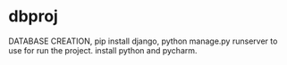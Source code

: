 # dbproj
DATABASE CREATION,
pip install django,
python manage.py runserver to use for run the project.
install python and pycharm.
